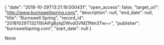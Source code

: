 {
  "date": "2018-10-29T13:21:19.000431", 
  "open_access": false, 
  "target_url": "http://www.burnswellspring.com/", 
  "description": null, 
  "end_date": null, 
  "title": "Burnswell Spring", 
  "record_id": "20181029T132119/AiFgByIqDWvdGVMZfNm3Tw==", 
  "publisher": "burnswellspring.com", 
  "start_date": null
}

None